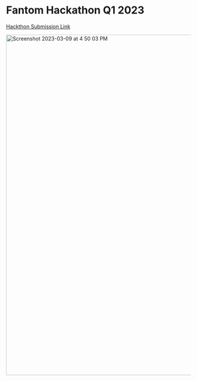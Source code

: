 # Fantom Hackathon Q1 2023

<a href = "https://devpost.com/software/fantom-evm-101-project?ref_content=user-portfolio&ref_feature=in_progress" target = "_blank">Hackthon Submission Link</a>

<img width="928" alt="Screenshot 2023-03-09 at 4 50 03 PM" src="https://user-images.githubusercontent.com/78292140/224168095-2f2b533c-5859-4fcb-a8ae-8fc930b86fbd.png">
